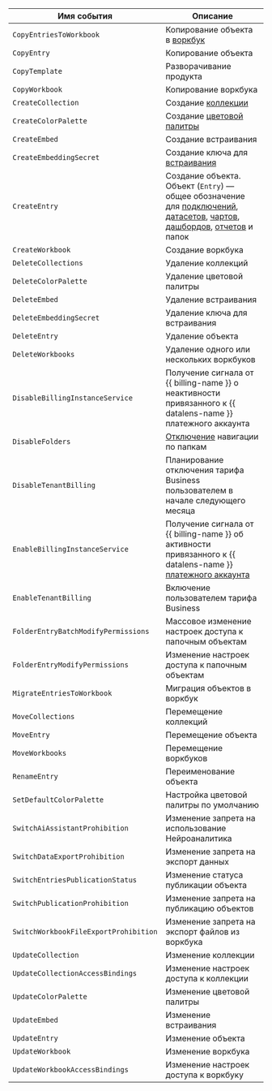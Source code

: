Имя события | Описание
--- | ---
`CopyEntriesToWorkbook`          | Копирование объекта в [воркбук](../../../datalens/workbooks-collections/index.md)
`CopyEntry`                      | Копирование объекта
`CopyTemplate` | Разворачивание продукта
`CopyWorkbook`                 | Копирование воркбука
`CreateCollection`               | Создание [коллекции](../../../datalens/workbooks-collections/index.md)
`CreateColorPalette` | Создание [цветовой палитры](../../../datalens/operations/chart/create-palette.md)
`CreateEmbed` | Создание встраивания
`CreateEmbeddingSecret` | Создание ключа для [встраивания](../../../datalens/security/embedded-objects.md)
`CreateEntry`                    | Создание объекта. Объект (`Entry`) — общее обозначение для [подключений](../../../datalens/concepts/connection.md), [датасетов](../../../datalens/dataset/index.md), [чартов](../../../datalens/concepts/chart/index.md), [дашбордов](../../../datalens/concepts/dashboard.md), [отчетов](../../../datalens/reports/index.md) и папок
`CreateWorkbook`               | Создание воркбука
`DeleteCollections`              | Удаление коллекций
`DeleteColorPalette` | Удаление цветовой палитры
`DeleteEmbed` | Удаление встраивания
`DeleteEmbeddingSecret` | Удаление ключа для встраивания
`DeleteEntry`                    | Удаление объекта
`DeleteWorkbooks`              | Удаление одного или нескольких воркбуков
`DisableBillingInstanceService` | Получение сигнала от {{ billing-name }} о неактивности привязанного к {{ datalens-name }} платежного аккаунта
`DisableFolders`                | [Отключение](../../../datalens/settings/disable-folder-navigation.md) навигации по папкам
`DisableTenantBilling`          | Планирование отключения тарифа Business пользователем в начале следующего месяца
`EnableBillingInstanceService`  | Получение сигнала от {{ billing-name }} об активности привязанного к {{ datalens-name }} [платежного аккаунта](../../../billing/concepts/billing-account.md)
`EnableTenantBilling`           | Включение пользователем тарифа Business
`FolderEntryBatchModifyPermissions` | Массовое изменение настроек доступа к папочным объектам
`FolderEntryModifyPermissions`   | Изменение настроек доступа к папочным объектам
`MigrateEntriesToWorkbook`       | Миграция объектов в воркбук
`MoveCollections`                | Перемещение коллекций
`MoveEntry`                      | Перемещение объекта
`MoveWorkbooks`                | Перемещение воркбуков
`RenameEntry`                    | Переименование объекта
`SetDefaultColorPalette` | Настройка цветовой палитры по умолчанию
`SwitchAiAssistantProhibition`  | Изменение запрета на использование Нейроаналитика
`SwitchDataExportProhibition`   | Изменение запрета на экспорт данных
`SwitchEntriesPublicationStatus` | Изменение статуса публикации объекта
`SwitchPublicationProhibition`  | Изменение запрета на публикацию объектов
`SwitchWorkbookFileExportProhibition` | Изменение запрета на экспорт файлов из воркбука
`UpdateCollection`               | Изменение коллекции
`UpdateCollectionAccessBindings` | Изменение настроек доступа к коллекции
`UpdateColorPalette` | Изменение цветовой палитры
`UpdateEmbed` | Изменение встраивания
`UpdateEntry`                    | Изменение объекта
`UpdateWorkbook`               | Изменение воркбука
`UpdateWorkbookAccessBindings` | Изменение настроек доступа к воркбуку